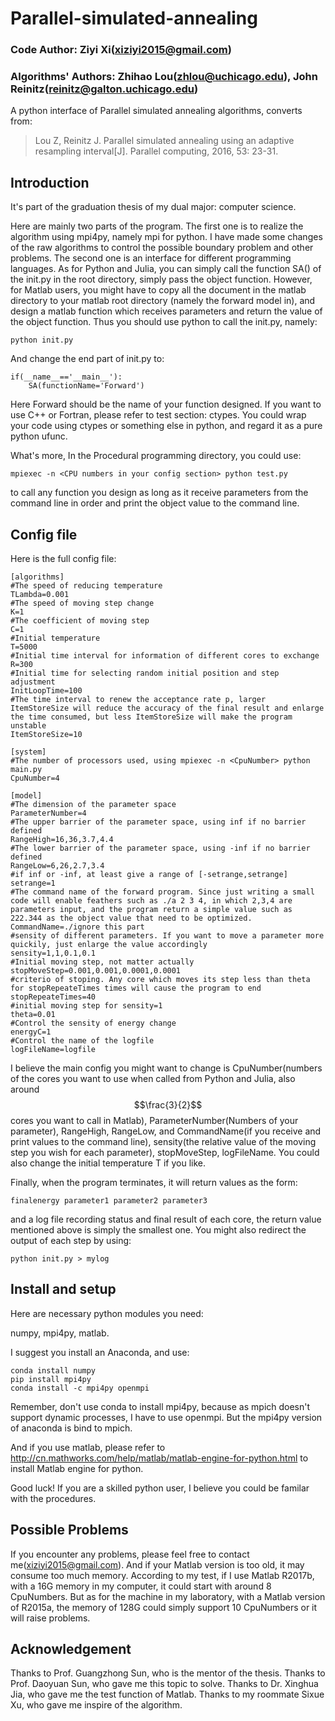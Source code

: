# Parallel-simulated-annealing
### Code Author: Ziyi Xi(xiziyi2015@gmail.com)
### Algorithms' Authors: Zhihao Lou(zhlou@uchicago.edu), John Reinitz(reinitz@galton.uchicago.edu)
A python interface of Parallel simulated annealing algorithms, converts from:

> Lou Z, Reinitz J. Parallel simulated annealing using an adaptive resampling interval[J]. Parallel computing, 2016, 53: 23-31.

## Introduction
It's part of the graduation thesis of my dual major: computer science. 

Here are mainly two parts of the program. The first one is to realize the algorithm using mpi4py, namely mpi for python. I have made some changes of the raw algorithms to control the possible boundary problem and other problems. The second one is an interface for different programming languages. As for Python and Julia, you can simply call the function SA() of the init.py in the root directory, simply pass the object function. However, for Matlab users, you might have to copy all the document in the matlab directory to your matlab root directory (namely the forward model in),  and design a matlab function which receives parameters and return the value of the object function. Thus you should use python to call the init.py, namely:
```
python init.py
```
And change the end part of init.py to:
```
if(__name__=='__main__'):
    SA(functionName='Forward')
```
Here Forward should be the name of your function designed. If you want to use C++ or Fortran, please refer to test section: ctypes. You could wrap your code using ctypes or something else in python, and regard it as a pure python ufunc. 

What's more, In the Procedural programming directory, you could use:
```
mpiexec -n <CPU numbers in your config section> python test.py
```
to call any function you design as long as it receive parameters from the command line in order and print the object value to the command line.

## Config file
Here is the full config file:
```
[algorithms]
#The speed of reducing temperature
TLambda=0.001
#The speed of moving step change
K=1
#The coefficient of moving step
C=1
#Initial temperature
T=5000
#Initial time interval for information of different cores to exchange
R=300
#Initial time for selecting random initial position and step adjustment
InitLoopTime=100
#The time interval to renew the acceptance rate p, larger ItemStoreSize will reduce the accuracy of the final result and enlarge the time consumed, but less ItemStoreSize will make the program unstable
ItemStoreSize=10

[system]
#The number of processors used, using mpiexec -n <CpuNumber> python main.py 
CpuNumber=4

[model]
#The dimension of the parameter space
ParameterNumber=4
#The upper barrier of the parameter space, using inf if no barrier defined
RangeHigh=16,36,3.7,4.4
#The lower barrier of the parameter space, using -inf if no barrier defined
RangeLow=6,26,2.7,3.4
#if inf or -inf, at least give a range of [-setrange,setrange]
setrange=1
#The command name of the forward program. Since just writing a small code will enable feathers such as ./a 2 3 4, in which 2,3,4 are parameters input, and the program return a simple value such as 222.344 as the object value that need to be optimized.
CommandName=./ignore this part
#sensity of different parameters. If you want to move a parameter more quickily, just enlarge the value accordingly
sensity=1,1,0.1,0.1
#Initial moving step, not matter actually
stopMoveStep=0.001,0.001,0.0001,0.0001
#criterio of stoping. Any core which moves its step less than theta for stopRepeateTimes times will cause the program to end
stopRepeateTimes=40
#initial moving step for sensity=1
theta=0.01
#Control the sensity of energy change
energyC=1
#Control the name of the logfile
logFileName=logfile
```

I believe the main config you might want to change is CpuNumber(numbers of the cores you want to use when called from Python and Julia, also around $$\frac{3}{2}$$ cores you want to call in Matlab), ParameterNumber(Numbers of your parameter), RangeHigh, RangeLow, and CommandName(if you receive and print values to the command line), sensity(the relative value of the moving step you wish for each parameter), stopMoveStep, logFileName. You could also change the initial temperature T if you like. 

Finally, when the program terminates, it will return values as the form:
```
finalenergy parameter1 parameter2 parameter3
```
and a log file recording status and final result of each core, the return value mentioned above is simply the smallest one. You might also redirect the output of each step by using:
```
python init.py > mylog
```

## Install and setup
Here are necessary python modules you need:

numpy, mpi4py, matlab.

I suggest you install an Anaconda, and use:
```
conda install numpy
pip install mpi4py
conda install -c mpi4py openmpi 
```
Remember, don't use conda to install mpi4py, because as mpich doesn't support dynamic processes, I have to use openmpi. But the mpi4py version of anaconda is bind to mpich.

And if you use matlab, please refer to http://cn.mathworks.com/help/matlab/matlab-engine-for-python.html to install Matlab engine for python.

Good luck! If you are a skilled python user, I believe you could be familar with the procedures.

## Possible Problems
If you encounter any problems, please feel free to contact me(xiziyi2015@gmail.com). And if your Matlab version is too old, it may consume too much memory. According to my test, if I use Matlab R2017b, with a 16G memory in my computer, it could start with around 8 CpuNumbers. But as for the machine in my laboratory, with a Matlab version of R2015a, the memory of 128G could simply support 10 CpuNumbers or it will raise problems.

## Acknowledgement
Thanks to Prof. Guangzhong Sun, who is the mentor of the thesis. 
Thanks to Prof. Daoyuan Sun, who gave me this topic to solve. 
Thanks to Dr. Xinghua Jia, who gave me the test function of Matlab.
Thanks to my roommate Sixue Xu, who gave me inspire of the algorithm.
